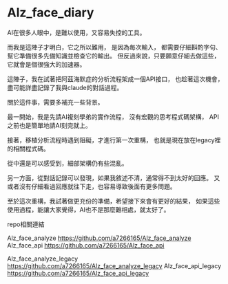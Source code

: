 # Alz_face_diary
AI在很多人眼中，是難以使用，又容易失控的工具。

而我是這陣子才明白，它之所以難用，
是因為每次輸入，
都需要仔細斟酌字句、幫它準備很多先備知識並檢查它的輸出。
但反過來說，只要願意仔細去做這些，它就會是個很強大的加速器。

這陣子，我在試著把阿茲海默症的分析流程架成一個API接口，
也趁著這次機會，盡可能詳盡記錄了我與claude的對話過程。

關於這件事，需要多補充一些背景。

最一開始，我是先請AI複刻學弟的實作流程，
沒有宏觀的思考程式碼架構，
API之前也是簡單地請AI刻完就上。

接著，移植分析流程時遇到阻礙，才進行第一次重構，
也就是現在放在legacy裡的相關程式碼。

從中還是可以感受到，細部架構仍有些混亂。

另一方面，從對話記錄可以發現，如果我敘述不清，通常得不到太好的回應。
又或者沒有仔細看過回應就往下走，也容易導致後面有更多問題。

至於這次重構，我試著做更充份的準備，希望接下來會有更好的結果，
如果這些使用過程，能讓大家覺得，AI也不是那麼難相處，就太好了。

repo相關連結

Alz_face_analyze
https://github.com/a7266165/Alz_face_analyze
Alz_face_api
https://github.com/a7266165/Alz_face_api

Alz_face_analyze_legacy
https://github.com/a7266165/Alz_face_analyze_legacy
Alz_face_api_legacy
https://github.com/a7266165/Alz_face_api_legacy